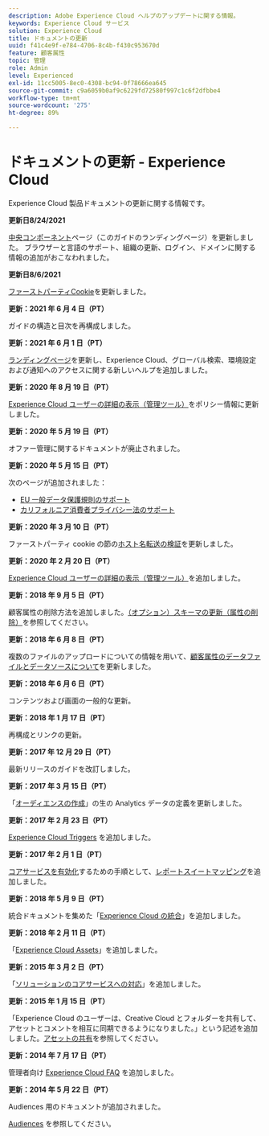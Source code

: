 ```yaml
---
description: Adobe Experience Cloud ヘルプのアップデートに関する情報。
keywords: Experience Cloud サービス
solution: Experience Cloud
title: ドキュメントの更新
uuid: f41c4e9f-e784-4706-8c4b-f430c953670d
feature: 顧客属性
topic: 管理
role: Admin
level: Experienced
exl-id: 11cc5005-8ec0-4308-bc94-0f78666ea645
source-git-commit: c9a6059b0af9c6229fd72580f997c1c6f2dfbbe4
workflow-type: tm+mt
source-wordcount: '275'
ht-degree: 89%

---
```


# ドキュメントの更新 - Experience Cloud

Experience Cloud 製品ドキュメントの更新に関する情報です。

**更新日8/24/2021**

[中央コンポーネント](experience-cloud.md)ページ（このガイドのランディングページ）を更新しました。 ブラウザーと言語のサポート、組織の更新、ログイン、ドメインに関する情報の追加がおこなわれました。

**更新日8/6/2021**

[ファーストパーティCookie](cookies-first-party.md)を更新しました。

**更新：2021 年 6 月 4 日（PT）**

ガイドの構造と目次を再構成しました。

**更新：2021 年 6 月 1 日（PT）**

[ランディングページ](experience-cloud.md)を更新し、Experience Cloud、グローバル検索、環境設定および通知へのアクセスに関する新しいヘルプを追加しました。

**更新：2020 年 8 月 19 日（PT）**

[Experience Cloud ユーザーの詳細の表示（管理ツール）](admin-tool-experience-cloud.md)をポリシー情報に更新しました。

**更新：2020 年 5 月 19 日（PT）**

オファー管理に関するドキュメントが廃止されました。

**更新：2020 年 5 月 15 日（PT）**

次のページが追加されました：

* [EU 一般データ保護規則のサポート](gdpr.md)
* [カリフォルニア消費者プライバシー法のサポート](ccpa.md)

**更新：2020 年 3 月 10 日（PT）**

ファーストパーティ cookie の節の[ホスト名転送の検証](cookies-first-party.md#validate)を更新しました。

**更新：2020 年 2 月 20 日（PT）**

[Experience Cloud ユーザーの詳細の表示（管理ツール）](admin-tool-experience-cloud.md)を追加しました。

**更新：2018 年 9 月 5 日（PT）**

顧客属性の削除方法を追加しました。[（オプション）スキーマの更新（属性の削除）](t-crs-usecase.md#task_6568898BB7C44A42ABFB86532B89063C)を参照してください。

**更新：2018 年 6 月 8 日（PT）**

複数のファイルのアップロードについての情報を用いて、[顧客属性のデータファイルとデータソースについて](crs-data-file.md#concept_DE908F362DF24172BFEF48E1797DAF19)を更新しました。

**更新：2018 年 6 月 6 日（PT）**

コンテンツおよび画面の一般的な更新。

**更新：2018 年 1 月 17 日（PT）**

再構成とリンクの更新。

**更新：2017 年 12 月 29 日（PT）**

最新リリースのガイドを改訂しました。

**更新：2017 年 3 月 15 日（PT）**

「[オーディエンスの作成](t-audience-create.md#task_37F407F58BF9459493BB8E968CDFE737)」の生の Analytics データの定義を更新しました。

**更新：2017 年 2 月 23 日（PT）**

[Experience Cloud Triggers](triggers.md#concept_887B30241B3E4DB0A2553B2996E2D4FB) を追加しました。

**更新：2017 年 2 月 1 日（PT）**

[コアサービスを有効化](core-services.md#concept_07ED1D5C64234E77976E6D572E78FB9C)するための手順として、[レポートスイートマッピング](core-services.md#concept_apg_zq2_rw)を追加しました。

**更新：2018 年 5 月 9 日（PT）**

統合ドキュメントを集めた「[Experience Cloud の統合](marketing-cloud-integrations.md#concept_9E6D3E37D1E3452E8CCCFA92AF034F90)」を追加しました。

**更新：2018 年 2 月 11 日（PT）**

「[Experience Cloud Assets](experience-cloud-assets.md#concept_DDA5224C907D4A4F817D795DA0ED64D0)」を追加しました。

**更新：2015 年 3 月 2 日（PT）**

「[ソリューションのコアサービスへの対応](core-services.md#concept_07ED1D5C64234E77976E6D572E78FB9C)」を追加しました。

**更新：2015 年 1 月 15 日（PT）**

「Experience Cloud のユーザーは、Creative Cloud とフォルダーを共有して、アセットとコメントを相互に同期できるようになりました。」という記述を追加しました。[アセットの共有](creative-cloud.md#concept_3E5A34C3459047D5965F900788A9BA68)を参照してください。

**更新：2014 年 7 月 17 日（PT）**

管理者向け [Experience Cloud FAQ](faq.md#concept_13219B4E51784577B6FF78AAA203DE91) を追加しました。

**更新：2014 年 5 月 22 日（PT）**

Audiences 用のドキュメントが追加されました。

[Audiences](audience-library.md#topic_679810123CAA4E0CA4FA3417FB0100C7) を参照してください。

